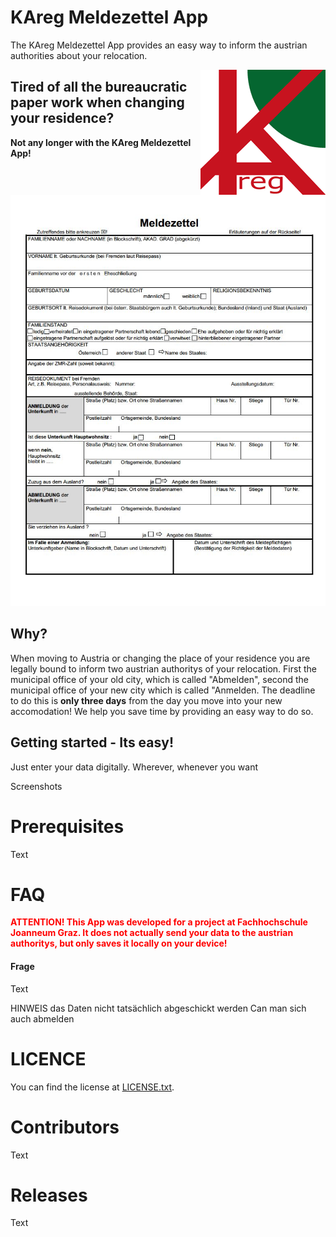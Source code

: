 <h1>KAreg Meldezettel App</h1>
<p>The KAreg Meldezettel App provides an easy way to inform the austrian authorities about your relocation.</p>
<img src="KAreg-logo_readme.gif" style="width:200px; float:right;">

<h2>Tired of all the bureaucratic paper work when changing your residence?</h2>
<p><b>Not any longer with the KAreg Meldezettel App!</b></p>
<img src="project_management/meldezettel.JPG">

<h2>Why?</h2>
<p>When moving to Austria or changing the place of your residence you are legally bound to inform two austrian authoritys of your relocation. First the municipal office of your old city, which is called "Abmelden", second the municipal office of your new city which is called "Anmelden. The deadline to do this is <b>only three days</b> from the day you move into your new accomodation! We help you save time by providing an easy way to do so.</p>

<h2>Getting started - Its easy!</h2>
<p>Just enter your data digitally. Wherever, whenever you want</p>
Screenshots

<h1>Prerequisites</h1>
<p>Text</p>

<h1>FAQ</h1>
<p><span style="color:red;"><b>ATTENTION! This App was developed for a project at Fachhochschule Joanneum Graz. It does not actually send your data to the austrian authoritys, but only saves it locally on your device!</b></span></p>

<h4>Frage</h4>
<p>Text</p>
HINWEIS das Daten nicht tatsächlich abgeschickt werden
Can man sich auch abmelden

<h1>LICENCE</h1>
<p>You can find the license at <a href="LICENSE.txt">LICENSE.txt</a>.</p>

<h1>Contributors</h1>
<p>Text</p>

<h1>Releases</h1>
<p>Text</p>

